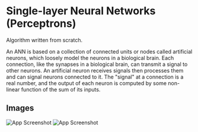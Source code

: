 
# Single-layer Neural Networks (Perceptrons)

Algorithm written from scratch.

An ANN is based on a collection of connected units or nodes called artificial neurons, which loosely model the neurons in a biological brain. Each connection, like the synapses in a biological brain, can transmit a signal to other neurons. An artificial neuron receives signals then processes them and can signal neurons connected to it. The "signal" at a connection is a real number, and the output of each neuron is computed by some non-linear function of the sum of its inputs.

## Images

![App Screenshot](https://www.researchgate.net/profile/Marco-Montemurro-2/publication/334439609/figure/fig5/AS:916471756644353@1595515302273/Architecture-of-a-single-layer-feed-forward-neural-network.jpg)
![App Screenshot](https://miro.medium.com/max/1400/1*K6n6x0RCiYllwpCRPObMsQ.png)



